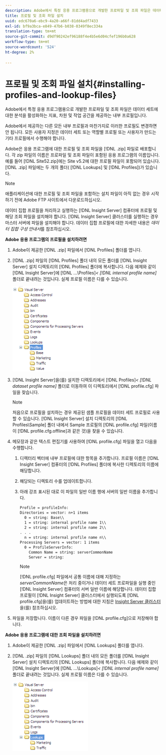```yaml
---
description: Adobe에서 특정 응용 프로그램용으로 개발한 프로파일 및 조회 파일은 데이터 세트에 대한 분석을 활성화하는 지표, 차원 및 작업 공간을 제공하는 내부 프로필입니다.
title: 프로필 및 조회 파일 설치
uuid: edc670a6-ebc9-4a20-a66f-81dd4adf7433
exl-id: bf9a3bca-e849-47b6-b038-0349f8ec334a
translation-type: tm+mt
source-git-commit: d9df90242ef96188f4e4b5e6d04cfef196b0a628
workflow-type: tm+mt
source-wordcount: '524'
ht-degree: 2%

---
```


# 프로필 및 조회 파일 설치{#installing-profiles-and-lookup-files}

Adobe에서 특정 응용 프로그램용으로 개발한 프로파일 및 조회 파일은 데이터 세트에 대한 분석을 활성화하는 지표, 차원 및 작업 공간을 제공하는 내부 프로필입니다.

Adobe에서 제공하는 다른 모든 내부 프로필과 마찬가지로 이러한 프로필도 변경하면 안 됩니다. 모든 사용자 지정은 데이터 세트 또는 역할별 프로필 또는 사용자가 만드는 기타 프로필에서 수행해야 합니다.

Adobe은 응용 프로그램에 대한 프로필 및 조회 파일을 [!DNL .zip] 파일로 배포합니다. 각 zip 파일의 이름은 프로파일 및 조회 파일이 포함된 응용 프로그램의 이름입니다. 예를 들어 [!DNL Site52.zip]에는 Site v5.2에 대한 프로필 파일이 포함되어 있습니다. [!DNL .zip] 파일에는 두 개의 폴더( [!DNL Lookups] 및 [!DNL Profiles])가 있습니다.

>[!NOTE]
>
>애플리케이션에 대한 프로필 및 조회 파일을 포함하는 설치 파일이 아직 없는 경우 시작하기 전에 Adobe FTP 사이트에서 다운로드하십시오.

데이터 집합 프로필을 처리하고 실행하는 [!DNL Insight Server] 컴퓨터에 프로필 및 해당 조회 파일을 설치해야 합니다. [!DNL Insight Server] 클러스터를 실행하는 경우 마스터 서버에 파일을 설치해야 합니다. 데이터 집합 프로필에 대한 자세한 내용은 *데이터 집합 구성 안내서*&#x200B;를 참조하십시오.

**Adobe 응용 프로그램의 프로필을 설치하려면**

1. Adobe이 제공한 [!DNL .zip] 파일에서 [!DNL Profiles] 폴더를 엽니다.

1. [!DNL .zip] 파일의 [!DNL Profiles] 폴더 내의 모든 폴더를 [!DNL Insight Server] 설치 디렉토리의 [!DNL Profiles] 폴더에 복사합니다. 다음 예제와 같이 [!DNL Insight Server]에  [!DNL ...\Profiles\]*&lt; [!DNL internal profile name]* 폴더로 끝내려는 것입니다. 실제 프로필 이름은 다를 수 있습니다.

   ![](assets/win_installprofiles.png)

1. [!DNL Insight Server]을(를) 설치한 디렉토리에서  [!DNL Profiles\]*&lt; [!DNL dataset profile name]* 폴더로 이동하여 이 디렉토리에서 [!DNL profile.cfg] 파일을 찾습니다.

   >[!NOTE]
   >
   >처음으로 프로필을 설치하는 경우 제공된 샘플 프로필을 데이터 세트 프로필로 사용할 수 있습니다. [!DNL Insight Server] 설치 디렉토리의 [!DNL Profiles\Sample] 폴더 내에서 Sample 프로필의 [!DNL profile.cfg] 파일(이름이 [!DNL profile.cfg.offline]과 같은 것)을 찾을 수 있습니다.

1. 메모장과 같은 텍스트 편집기를 사용하여 [!DNL profile.cfg] 파일을 열고 다음을 수행합니다.

   1. 디렉터리 벡터에 내부 프로필에 대한 항목을 추가합니다. 프로필 이름은 [!DNL Insight Server] 컴퓨터의 [!DNL Profiles] 폴더에 복사한 디렉토리의 이름에 해당합니다.

   1. 해당되는 디렉토리 수를 업데이트합니다.
   1. 아래 강조 표시된 대로 이 파일의 일반 이름 행에 서버의 일반 이름을 추가합니다.

      ```
      Profile = profileInfo: 
      Directories = vector: n+1 items
        0 = string: Base\\
        1 = string: internal profile name 1\\
        2 = string: internal profile name 2\\
      . . .
        n = string: internal profile name n\\
      Processing Servers = vector: 1 items
        0 = ProfileServerInfo: 
          Common Name = string: serverCommonName
          Server = string: 
      ```

      >[!NOTE]
      >
      >[!DNL profile.cfg] 파일에서 공통 이름에 대해 지정하는 *serverCommonName*&#x200B;은 처리 중이거나 데이터 세트 프로파일을 실행 중인 [!DNL Insight Server] 컴퓨터의 서버 일반 이름에 해당합니다. 데이터 집합 프로필이 [!DNL Insight Server] 클러스터에서 실행되도록 [!DNL profile.cfg]을(를) 업데이트하는 방법에 대한 지침은 [Insight Server 클러스터](../../../../home/c-inst-svr/c-install-ins-svr/c-ins-svr-clstrs/c-abt-ins-svr-clsters.md)을(를) 참조하십시오.

1. 파일을 저장합니다. 이름이 다른 경우 파일을 [!DNL profile.cfg]으로 저장해야 합니다.

**Adobe 응용 프로그램에 대한 조회 파일을 설치하려면**

1. Adobe이 제공한 [!DNL .zip] 파일에서 [!DNL Lookups] 폴더를 엽니다.

1. [!DNL .zip] 파일의 [!DNL Lookups] 폴더 내의 모든 폴더를 [!DNL Insight Server] 설치 디렉토리의 [!DNL Lookups] 폴더에 복사합니다. 다음 예제와 같이 [!DNL Insight Server]에  [!DNL ...\Lookups\]*&lt; [!DNL internal profile name]* 폴더로 끝내려는 것입니다. 실제 프로필 이름은 다를 수 있습니다.

   ![](assets/win_installLookups.png)
